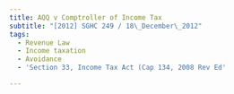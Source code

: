```yaml
---
title: AQQ v Comptroller of Income Tax
subtitle: "[2012] SGHC 249 / 18\_December\_2012"
tags:
  - Revenue Law
  - Income taxation
  - Avoidance
  - 'Section 33, Income Tax Act (Cap 134, 2008 Rev Ed'

---
```


